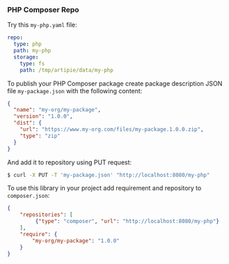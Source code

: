 ### PHP Composer Repo

Try this `my-php.yaml` file:

```yaml
repo:
  type: php
  path: my-php
  storage:
    type: fs
    path: /tmp/artipie/data/my-php
```

To publish your PHP Composer package create package description JSON file `my-package.json`
with the following content:

```json
{
  "name": "my-org/my-package",
  "version": "1.0.0",
  "dist": {
    "url": "https://www.my-org.com/files/my-package.1.0.0.zip",
    "type": "zip"
  }
}
```

And add it to repository using PUT request:

```bash
$ curl -X PUT -T 'my-package.json' "http://localhost:8080/my-php"
```

To use this library in your project add requirement and repository to `composer.json`:

```json
{
    "repositories": [
         {"type": "composer", "url": "http://localhost:8080/my-php"}
    ],
    "require": {
        "my-org/my-package": "1.0.0"
    }
}
```